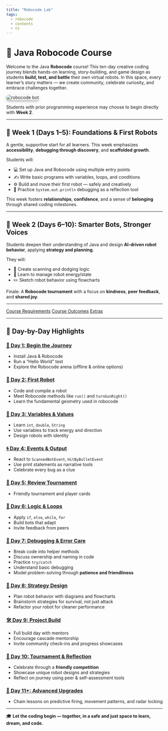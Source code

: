 ```yaml
---
title: "Robocode Lab"
tags:
  - robocode
  - contents
  - cs
---
```


# 🤖 Java Robocode Course

Welcome to the Java **Robocode** course! This ten-day creative coding journey blends hands-on learning, story-building, and game design as students **build, test, and battle** their own virtual robots. In this space, every learner’s story matters — we create community, celebrate curiosity, and embrace challenges together.

<img src="/images/low/robocode/robocode_intro.webp" alt="robocode bot" style="border-radius: 12px; box-shadow: 0 4px 8px rgba(0, 0, 0, 0.3);">

Students with prior programming experience may choose to begin directly with **Week 2**.

---

## 🌱 Week 1 (Days 1–5): Foundations & First Robots

A gentle, supportive start for all learners. This week emphasizes **accessibility**, **debugging through discovery**, and **scaffolded growth**.

Students will:

- 💻 Set up Java and Robocode using multiple entry points
- ✍️ Write basic programs with variables, loops, and conditions
- ⚙️ Build and move their first robot — safely and creatively
- 📃 Practice `System.out.println` debugging as a reflection tool

This week fosters **relationships**, **confidence**, and a sense of **belonging** through shared coding milestones.

---

## 🤝 Week 2 (Days 6–10): Smarter Bots, Stronger Voices

Students deepen their understanding of Java and design **AI-driven robot behavior**, applying **strategy and planning**.

They will:

- 🎯 Create scanning and dodging logic
- 🧠 Learn to manage robot energy/state
- ✏️ Sketch robot behavior using flowcharts

Finale: A **Robocode tournament** with a focus on **kindness**, **peer feedback**, and **shared joy**.

---

[Course Requirements](/robocode/requirements)
[Course Outcomes](/robocode/outcomes)
[Extras](/robocode/extras/)

---

## 📆 Day-by-Day Highlights

### [🧭 Day 1: Begin the Journey](/robocode/Day-1/)

- Install Java & Robocode
- Run a “Hello World” test
- Explore the Robocode arena (offline & online options)

### [🤖 Day 2: First Robot](/robocode/Day-2/)

- Code and compile a robot
- Meet Robocode methods like `run()` and `turnGunRight()`
- Learn the fundamental geometry used in robocode

### [🌿 Day 3: Variables & Values](/robocode/Day-3/)

- Learn `int`, `double`, `String`
- Use variables to track energy and direction
- Design robots with identity

### [🌀 Day 4: Events & Output](/robocode/Day-4/)

- React to `ScannedBotEvent`, `HitByBulletEvent`
- Use print statements as narrative tools
- Celebrate every bug as a clue

### [🏁 Day 5: Review Tournament](/robocode/Day-5/)

- Friendly tournament and player cards

### [🔁 Day 6: Logic & Loops](/robocode/Day-6/)

- Apply `if`, `else`, `while`, `for`
- Build bots that adapt
- Invite feedback from peers

### [🧯 Day 7: Debugging & Error Care](/robocode/Day-7/)

- Break code into helper methods
- Discuss ownership and naming in code
- Practice `try/catch`
- Understand basic debugging
- Model problem-solving through **patience and friendliness**

### [📐 Day 8: Strategy Design](/robocode/Day-8/)

- Plan robot behavior with diagrams and flowcharts
- Brainstorm strategies for survival, not just attack
- Refactor your robot for cleaner performance

### [🛠️ Day 9: Project Build](/robocode/Day-9/)

- Full build day with mentors
- Encourage cascade mentorship
- Invite community check-ins and progress showcases

### [🌈 Day 10: Tournament & Reflection](/robocode/Day-10/)

- Celebrate through a **friendly competition**
- Showcase unique robot designs and strategies
- Reflect on journey using peer & self-assessment tools

### [🚀 Day 11+: Advanced Upgrades](/robocode/Day-11+/)

- Chain lessons on predictive firing, movement patterns, and radar locking

---

🎓 **Let the coding begin — together, in a safe and just space to learn, dream, and code.**
